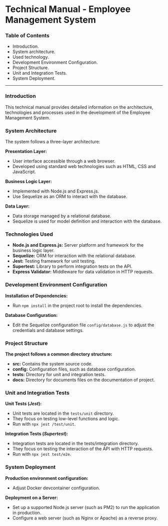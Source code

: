 # Technical Manual - Employee Management System

### Table of Contents

* Introduction.
* System architecture.
* Used technology.
* Development Environment Configuration.
* Project Structure.
* Unit and Integration Tests.
* System Deployment.

---

### Introduction

This technical manual provides detailed information on the architecture, technologies and processes used in the development of the Employee Management System.

### System Architecture

The system follows a three-layer architecture:

**Presentation Layer:**

* User interface accessible through a web browser.
* Developed using standard web technologies such as HTML, CSS and JavaScript.

**Business Logic Layer:**

* Implemented with Node.js and Express.js.
* Use Sequelize as an ORM to interact with the database.

**Data Layer:**

* Data storage managed by a relational database.
* Sequelize is used for model definition and interaction with the database.

### Technologies Used

* **Node.js and Express.js:** Server platform and framework for the business logic layer.
* **Sequelize:** ORM for interaction with the relational database.
* **Jest:** Testing framework for unit testing.
* **Supertest:** Library to perform integration tests on the API.
* **Express Validator:** Middleware for data validation in HTTP requests.

### Development Environment Configuration

**Installation of Dependencies:**

* Run `npm install` in the project root to install the dependencies.

**Database Configuration:**

* Edit the Sequelize configuration file `config/database.js` to adjust the credentials and database settings.

### Project Structure

**The project follows a common directory structure:**

* **src:** Contains the system source code.
* **config:** Configuration files, such as database configuration.
* **tests:** Directory for unit and integration tests.
* **docs:** Directory for documents files on the documentation of project.  

### Unit and Integration Tests

**Unit Tests (*Jest*):**

* Unit tests are located in the `tests/unit` directory. 
* They focus on testing low-level functions and logic.
* Run with `npx jest /test/unit`.

**Integration Tests (*Supertest*):**

* Integration tests are located in the tests/integration directory.
* They focus on testing the interaction of the API with HTTP requests.
* Run with `npx jest test/e2e`.

### System Deployment

**Production environment configuration:**

* Adjust Docker devcontainer configuration.

**Deployment on a Server:**

* Set up a supported Node.js server (such as PM2) to run the application in production.
* Configure a web server (such as Nginx or Apache) as a reverse proxy.
